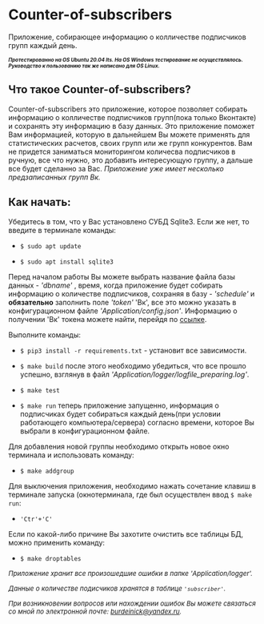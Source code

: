 # Counter-of-subscribers

Приложение, собирающее информацию о колличестве подписчиков групп каждый день.

<font size="1"> ***Протестированно на OS Ubuntu 20.04 lts. На OS Windows тестирование не осуществлялось. Руководство к пользованию так же написано для OS Linux.*** </font> 

## Что такое Counter-of-subscribers?

Counter-of-subscribers это приложение, которое позволяет собирать информацию о колличестве подписчиков групп(пока только Вконтакте) и сохранять эту информацию в базу данных. Это приложение поможет Вам информацией, которую в дальнейшем Вы можете применять для статистических расчетов, своих групп или же групп конкурентов. Вам не придется заниматься мониторингом количесва подписчиков в ручную, все что нужно, это добавить интересующую группу, а дальше все будет сделанно за Вас. *Приложение уже имеет несколько предзаписанных групп Вк.*

## Как начать:

Убедитесь в том, что у Вас установлено СУБД Sqlite3.
Если же нет, то введите в терминале команды:

* `$ sudo apt update`

* `$ sudo apt install sqlite3`

Перед началом работы Вы можете выбрать название файла базы данных - *'dbname'* , время, когда приложение будет собирать информацию о количестве подписчиков, сохраняя в базу - *'schedule'* и **обязательно** заполнить поле *'token'* 'Вк', все это можно указать
в конфигурационном файле *'Application/config.json'*.
Информацию о получении 'Вк' токена можете найти, перейдя по [ссылке](https://vk.com/dev/access_token "Здесь можно узнать, как получить токен Вк").

Выполните команды:

* `$ pip3 install -r requirements.txt` - установит все зависимости.

* `$ make build` после этого необходимо убедиться, что все прошло успешно, взглянув в файл *'Application/logger/logfile_preparing.log'*.

* `$ make test`

* `$ make run` теперь приложение запущенно, информация о подписчиках будет собираться каждый день(при условии работающего компьютера/сервера) согласно времени, которое Вы выбрали в конфигурационном файле.

Для добавления новой группы необходимо открыть новое окно терминала и использовать команду:

* `$ make addgroup`

Для выключения приложения, необходимо нажать сочетание клавиш в терминале запуска (окнотерминала, где был осуществлен ввод `$ make run`:

* `'Ctr'+'C'`

Если по какой-либо причине Вы захотите очистить все таблицы БД, можно применить команду:

* `$ make droptables`
  
 <font size="2"> *Приложение хранит все произошедшие ошибки в папке 'Application/logger'.*</font>
 
 <font size="2">*Данные о количестве подисчиков хранятся в таблице `'subscriber'`.*</font>

 <font size="2"> *При возникновении вопросов или нахождении ошибок Вы можете связаться со мной по электронной почте: <burdeinick@yandex.ru>.*
</font>







